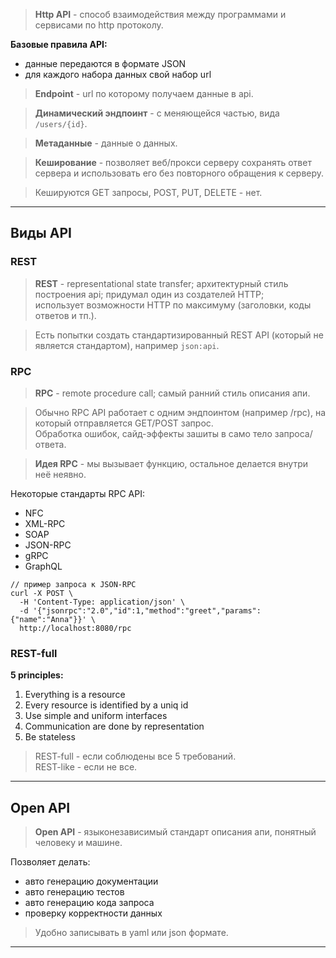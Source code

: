 > **Http API** - способ взаимодействия между программами и сервисами по http протоколу.

**Базовые правила API:**  
- данные передаются в формате JSON  
- для каждого набора данных свой набор url

> **Endpoint** - url по которому получаем данные в api.

> **Динамический эндпоинт** - с меняющейся частью, вида `/users/{id}`.

> **Метаданные** - данные о данных.

> **Кеширование** - позволяет веб/прокси серверу сохранять ответ сервера и использовать его без повторного обращения к серверу.

> Кешируются GET запросы, POST, PUT, DELETE - нет.

___

## Виды API

### REST

> **REST** - representational state transfer; архитектурный стиль построения api; придумал один из создателей HTTP;  
> использует возможности HTTP по максимуму (заголовки, коды ответов и тп.).

> Есть попытки создать стандартизированный REST API (который не является стандартом), например `json:api`.

### RPC

> **RPC** - remote procedure call; самый ранний стиль описания апи.

> Обычно RPC API работает с одним эндпоинтом (например /rpc), на который отправляется GET/POST запрос.  
> Обработка ошибок, сайд-эффекты зашиты в само тело запроса/ответа.

> **Идея RPC** - мы вызывает функцию, остальное делается внутри неё неявно.

Некоторые стандарты RPC API:  
- NFC  
- XML-RPC  
- SOAP  
- JSON-RPC  
- gRPC  
- GraphQL  

```
// пример запроса к JSON-RPC
curl -X POST \
  -H 'Content-Type: application/json' \
  -d '{"jsonrpc":"2.0","id":1,"method":"greet","params":{"name":"Anna"}}' \
  http://localhost:8080/rpc
```

### REST-full

**5 principles:**  
1. Everything is a resource
2. Every resource is identified by a uniq id
3. Use simple and uniform interfaces
4. Communication are done by representation
5. Be stateless

> REST-full - если соблюдены все 5 требований.  
> REST-like - если не все.

___

## Open API

> **Open API** - языконезависимый стандарт описания апи, понятный человеку и машине.

Позволяет делать:  
- авто генерацию документации  
- авто генерацию тестов  
- авто генерацию кода запроса  
- проверку корректности данных

> Удобно записывать в yaml или json формате.

___


